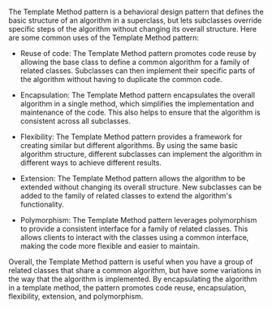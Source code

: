 The Template Method pattern is a behavioral design pattern that defines the basic structure of an algorithm in a superclass, but lets subclasses override specific steps of the algorithm without changing its overall structure. Here are some common uses of the Template Method pattern:

- Reuse of code: The Template Method pattern promotes code reuse by allowing the base class to define a common algorithm for a family of related classes. Subclasses can then implement their specific parts of the algorithm without having to duplicate the common code.


- Encapsulation: The Template Method pattern encapsulates the overall algorithm in a single method, which simplifies the implementation and maintenance of the code. This also helps to ensure that the algorithm is consistent across all subclasses.


- Flexibility: The Template Method pattern provides a framework for creating similar but different algorithms. By using the same basic algorithm structure, different subclasses can implement the algorithm in different ways to achieve different results.


- Extension: The Template Method pattern allows the algorithm to be extended without changing its overall structure. New subclasses can be added to the family of related classes to extend the algorithm's functionality.


- Polymorphism: The Template Method pattern leverages polymorphism to provide a consistent interface for a family of related classes. This allows clients to interact with the classes using a common interface, making the code more flexible and easier to maintain.

Overall, the Template Method pattern is useful when you have a group of related classes that share a common algorithm, but have some variations in the way that the algorithm is implemented. By encapsulating the algorithm in a template method, the pattern promotes code reuse, encapsulation, flexibility, extension, and polymorphism.